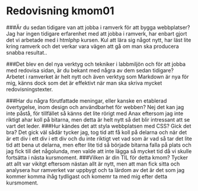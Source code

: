 ---
---
Redovisning kmom01
=========================

###Är du sedan tidigare van att jobba i ramverk för att bygga webbplatser?
Jag har ingen tidigare erfarenhet med att jobba i ramverk, har enbart gjort det vi arbetade med i htmlphp kursen.
Kul att lära sig något nytt, har läst lite kring ramverk och det verkar vara vägen att gå om man ska producera snabba resultat..

###Det blev en del nya verktyg och tekniker i labbmiljön och för att jobba med redovisa sidan, är du bekant med några av dem sedan tidigare?
Arbetet i ramverket är helt nytt och även verktyg som Markdown är nya för mig, känns dock som det är effektivt när man ska skriva mycket redovisningstexter.

###Har du några förutfattade meningar, eller kanske en etablerad övertygelse, inom design och användbarhet för webben?
Nej det kan jag inte påstå, för tillfället så känns det lite rörigt med Anax eftersom jag inte riktigt ahar koll på bitarna, men detta är helt nytt så det blir intressant
att se vart det leder.
###Hur kändes det att styla webbplatsen med CSS? Gick det bra?
Det gick väl sådär tycker jag, tog tid att få koll på delarna och när det är ett div i ett div i ett div och du inte riktigt vet vad som är vad så tar det lite tid
att bena ut delarna, men efter lite tid så började bitarna falla på plats och jag fick till det någolunda, men valde att inte lägga så mycket tid då vi skulle fortsätta i nästa
kursmoment.
###Vilken är din TIL för detta kmom?
Tycker att allt var vikitgt eftersom nästan allt är nytt, men att man fick sitta och analysera hur ramverket var uppbygt och ta lärdom av det är det som jag kommer komma
ihåg tydligast och komemr ta med mig efter detta kursmoment.
